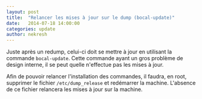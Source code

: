 ```yaml
---
layout: post
title:  "Relancer les mises à jour sur le dump (bocal-update)"
date:   2014-07-18 14:00:00
categories: update
author: nekresh
---
```


Juste après un redump, celui-ci doit se mettre à jour en utilisant la commande `bocal-update`.
Cette commande ayant un gros problème de design interne, il se peut quelle n'effectue pas les mises à jour.

Afin de pouvoir relancer l'installation des commandes, il faudra, en root, supprimer le fichier `/etc/dump_release` et redémarrer la machine.
L'absence de ce fichier relancera les mises à jour sur la machine.
